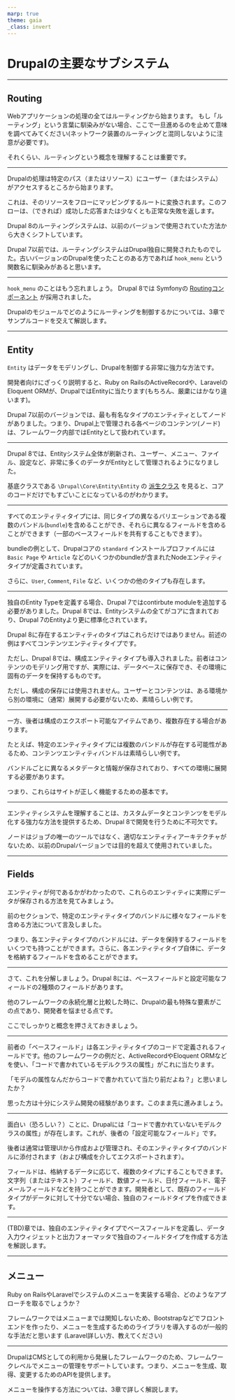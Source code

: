 ```yaml
---
marp: true
theme: gaia
_class: invert
---
```


<!-- _class: lead -->
# Drupalの主要なサブシステム

---

## Routing

Webアプリケーションの処理の全てはルーティングから始まります。
もし「ルーティング」という言葉に馴染みがない場合、ここで一旦進めるのを止めて意味を調べてみてください(ネットワーク装置のルーティングと混同しないように注意が必要です)。

それくらい、ルーティングという概念を理解することは重要です。

---

Drupalの処理は特定のパス（またはリソース）にユーザー（またはシステム）がアクセスするところから始まります。

これは、そのリソースをフローにマッピングするルートに変換されます。このフローは、（できれば）成功した​​応答または少なくとも正常な失敗を返します。

Drupal 8のルーティングシステムは、以前のバージョンで使用されていた方法から大きくシフトしています。

Drupal 7以前では、ルーティングシステムはDrupal独自に開発されたものでした。古いバージョンのDrupalを使ったことのある方であれば `hook_menu` という関数名に馴染みがあると思います。

---

`hook_menu` のことはもう忘れましょう。
Drupal 8では Symfonyの [Routingコンポーネント](http://symfony.com/doc/current/components/routing.html) が採用されました。

Drupalのモジュールでどのようにルーティングを制御するかについては、3章でサンプルコードを交えて解説します。

---

## Entity

`Entity` はデータをモデリングし、Drupalを制御する非常に強力な方法です。

開発者向けにざっくり説明すると、Ruby on RailsのActiveRecordや、LaravelのEloquent ORMが、DrupalではEntityに当たります(もちろん、厳粛にはかなり違います)。

Drupal 7以前のバージョンでは、最も有名なタイプのエンティティとしてノードがありました。つまり、Drupal上で管理される各ページのコンテンツ(ノード)は、フレームワーク内部ではEntityとして扱われています。

---

Drupal 8では、Entityシステム全体が刷新され、ユーザー、メニュー、ファイル、設定など、非常に多くのデータがEntityとして管理されるようになりました。

基底クラスである `\Drupal\Core\Entity\Entity` の [派生クラス](https://www.drupal.org/files/classDrupal_Entities.png) を見ると、コアのコードだけでもすごいことになっているのがわかります。

---

すべてのエンティティタイプには、同じタイプの異なるバリエーションである複数のバンドル(`bundle`)を含めることができ、それらに異なるフィールドを含めることができます（一部のベースフィールドを共有することもできます）。

bundleの例として、Drupalコアの `standard` インストールプロファイルには `Basic Page` や `Article` などのいくつかのbundleが含まれたNodeエンティティタイプが定義されています。

さらに、`User`, `Comment`, `File` など、いくつかの他のタイプも存在します。

---

独自のEntity Typeを定義する場合、Drupal 7ではcontirbute moduleを追加する必要がありました。Drupal 8では、Entityシステムの全てがコアに含まれており、Drupal 7のEntityより更に標準化されています。

Drupal 8に存在するエンティティのタイプはこれらだけではありません。前述の例はすべてコンテンツエンティティタイプです。

ただし、Drupal 8では、構成エンティティタイプも導入されました。前者はコンテンツのモデリング用ですが、実際には、データベースに保存でき、その環境に固有のデータを保持するものです。

ただし、構成の保存には使用されません。ユーザーとコンテンツは、ある環境から別の環境に（通常）展開する必要がないため、素晴らしい例です。

---

一方、後者は構成のエクスポート可能なアイテムであり、複数存在する場合があります。

たとえば、特定のエンティティタイプには複数のバンドルが存在する可能性があるため、コンテンツエンティティバンドルは素晴らしい例です。

バンドルごとに異なるメタデータと情報が保存されており、すべての環境に展開する必要があります。

つまり、これらはサイトが正しく機能するための基本です。

---

エンティティシステムを理解することは、カスタムデータとコンテンツをモデル化する強力な方法を提供するため、Drupal 8で開発を行うために不可欠です。

ノードはジョブの唯一のツールではなく、適切なエンティティアーキテクチャがないため、以前のDrupalバージョンでは目的を超えて使用されていました。

---

## Fields

エンティティが何であるかがわかったので、これらのエンティティに実際にデータが保存される方法を見てみましょう。

前のセクションで、特定のエンティティタイプのバンドルに様々なフィールドを含める方法について言及しました。

つまり、各エンティティタイプのバンドルには、データを保持するフィールドをいくつでも持つことができます。さらに、各エンティティタイプ自体に、データを格納するフィールドを含めることができます。

---

さて、これを分解しましょう。Drupal 8には、ベースフィールドと設定可能なフィールドの2種類のフィールドがあります。

他のフレームワークの永続化層と比較した時に、Drupalの最も特殊な要素がこの点であり、開発者を悩ませる点です。

ここでしっかりと概念を押さえておきましょう。

---

前者の「ベースフィールド」は各エンティティタイプのコードで定義されるフィールドです。他のフレームワークの例だと、ActiveRecordやEloquent ORMなどを使い、「コードで書かれているモデルクラスの属性」がこれに当たります。

「モデルの属性なんだからコードで書かれていて当たり前だよね？」と思いましたか？

思った方は十分にシステム開発の経験があります。このまま先に進みましょう。

---

面白い（恐ろしい？）ことに、Drupalには「コードで書かれていないモデルクラスの属性」が存在します。これが、後者の「設定可能なフィールド」です。

後者は通常は管理UIから作成および管理され、そのエンティティタイプのバンドルに添付されます（および構成を介してエクスポートされます）。

フィールドは、格納するデータに応じて、複数のタイプにすることもできます。文字列（またはテキスト）フィールド、数値フィールド、日付フィールド、電子メールフィールドなどを持つことができます。開発者として、既存のフィールドタイプがデータに対して十分でない場合、独自のフィールドタイプを作成できます。

---

(TBD)章では、独自のエンティティタイプでベースフィールドを定義し、データ入力ウィジェットと出力フォーマッタで独自のフィールドタイプを作成する方法を解説します。

---

## メニュー

Ruby on RailsやLaravelでシステムのメニューを実装する場合、どのようなアプローチを取るでしょうか？

フレームワークではメニューまでは関知しないため、Bootstrapなどでフロントエンドを作ったり、メニューを生成するためのライブラリを導入するのが一般的な手法だと思います (Laravel詳しい方、教えてください)

---

DrupalはCMSとしての利用から発展したフレームワークのため、フレームワークレベルでメニューの管理をサポートしています。つまり、メニューを生成、取得、変更するためのAPIを提供します。

メニューを操作する方法については、3章で詳しく解説します。